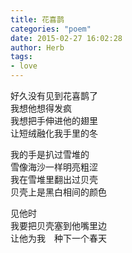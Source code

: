 ```yaml
---
title: 花喜鹊
categories: "poem"
date: 2015-02-27 16:02:28
author: Herb
tags:
- love
---
```

好久没有见到花喜鹊了\
我想他想得发疯\
我想把手伸进他的翅里\
让短绒融化我手里的冬

我的手是扒过雪堆的\
雪像海沙一样明亮粗涩\
我在雪堆里翻出过贝壳\
贝壳上是黑白相间的颜色

见他时\
我要把贝壳塞到他嘴里边\
让他为我　种下一个春天
